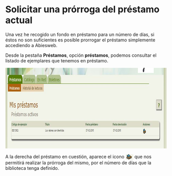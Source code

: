 
# Solicitar una prórroga del préstamo actual

Una vez he recogido un fondo en préstamo para un número de días, si éstos no son suficientes es posible prorrogar el préstamo simplemente accediendo a Abiesweb.

Desde la pestaña **Préstamos**, opción **préstamos**, podemos consultar el listado de ejemplares que tenemos en préstamo.

<img src="img/misprestamos.JPG" width="949" height="252" />

A la derecha del préstamo en cuestión, aparece el icono <img src="img/prorroga.JPG" width="24" height="18" style="vertical-align: middle;" /> que nos permitirá realizar la prórroga del mismo, por el número de días que la biblioteca tenga definido.



